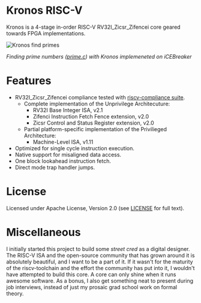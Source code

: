 # Kronos RISC-V

Kronos is a 4-stage in-order RISC-V RV32I_Zicsr_Zifencei core geared towards FPGA implementations.

![Kronos find primes](https://i.imgur.com/TlzIKzC.gif)

*Finding prime numbers ([prime.c](https://github.com/SonalPinto/kronos/blob/master/src/icebreaker_lite/prime.c)) with Kronos implemeneted on iCEBreaker*


# Features

- RV32I_Zicsr_Zifencei compliance tested with [riscv-compliance suite](https://github.com/SonalPinto/riscv-compliance).
  * Complete implementation of the Unprivilege Architecuture:
    - RV32I Base Integer ISA, v2.1
    - Zifenci Instruction Fetch Fence extension, v2.0
    - Zicsr Control and Status Register extension, v2.0
  * Partial platform-specific implementation of the Privilieged Architecture:
    - Machine-Level ISA, v1.11
- Optimized for single cycle instruction execution.
- Native support for misaligned data access.
- One block lookahead instruction fetch.
- Direct mode trap handler jumps.


# License

Licensed under Apache License, Version 2.0 (see [LICENSE](https://github.com/SonalPinto/kronos/blob/master/LICENSE) for full text).


# Miscellaneous

I initially started this project to build some _street cred_ as a digital designer. The RISC-V ISA and the open-source community that has grown around it is absolutely beautiful, and I want to be a part of it. If it wasn't for the maturity of the riscv-toolchain and the effort the community has put into it, I wouldn't have attempted to build this core. A core can only shine when it runs awesome software. As a bonus, I also get something neat to present during job interviews, instead of just my prosaic grad school work on formal theory.
